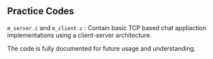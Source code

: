 ## Practice Codes

`m_server.c` and `m_client.c` : Contain basic TCP based chat appliaction implementations using a client-server architecture.

The code is fully documented for future usage and understanding.
